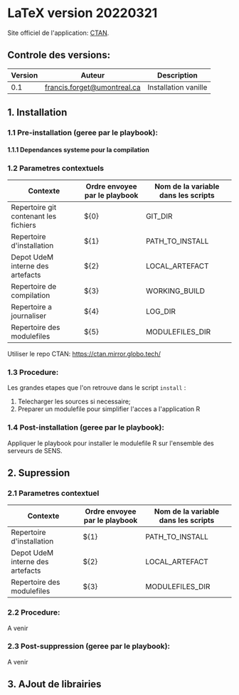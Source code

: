 
# LaTeX version 20220321

Site officiel de l'application: [CTAN](https://ctan.org/).

## Controle des **versions**:

| Version  | Auteur  | Description  |
|---|---|---|
| 0.1  | francis.forget@umontreal.ca  | Installation vanille  |


## 1. Installation

### 1.1 Pre-installation (geree par le playbook):

#### 1.1.1 Dependances systeme pour la compilation


### 1.2 Parametres contextuels

| Contexte  | Ordre envoyee par le playbook| Nom de la variable dans les scripts  |
|---|---|---|
| Repertoire git contenant les fichiers  | ${0} |  GIT_DIR
| Repertoire d'installation         | ${1} | PATH_TO_INSTALL
| Depot UdeM interne des artefacts  | ${2} | LOCAL_ARTEFACT
| Repertoire de compilation         | ${3} | WORKING_BUILD
| Repertoire a journaliser          | ${4} | LOG_DIR
| Repertoire des modulefiles        | ${5} | MODULEFILES_DIR


Utiliser le repo CTAN: <https://ctan.mirror.globo.tech/>

### 1.3 Procedure:

Les grandes etapes que l'on retrouve dans le script `install` :
1. Telecharger les sources si necessaire;
2. Preparer un modulefile pour simplifier l'acces a l'application R

### 1.4 Post-installation (geree par le playbook):
Appliquer le playbook pour installer le modulefile R sur l'ensemble des serveurs de SENS.

## 2. Supression

### 2.1 Parametres contextuel

| Contexte  | Ordre envoyee par le playbook| Nom de la variable dans les scripts  |
|---|---|---|
| Repertoire d'installation         | ${1} | PATH_TO_INSTALL
| Depot UdeM interne des artefacts  | ${2} | LOCAL_ARTEFACT
| Repertoire des modulefiles        | ${3} | MODULEFILES_DIR

### 2.2 Procedure:

A venir

### 2.3 Post-suppression (geree par le playbook):
A venir

## 3. AJout de librairies
